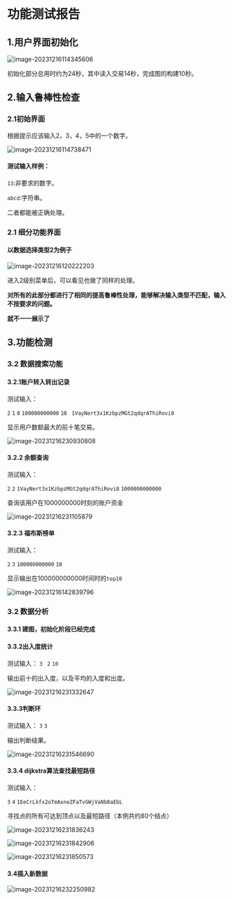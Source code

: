 # 功能测试报告

## 1.用户界面初始化

![image-20231216114345606](C:\Users\Baijy\AppData\Roaming\Typora\typora-user-images\image-20231216114345606.png)

初始化部分总用时约为24秒，其中读入交易14秒，完成图的构建10秒。

## 2.输入鲁棒性检查

### 2.1初始界面

根据提示应该输入2，3，4，5中的一个数字。

![image-20231216114738471](C:\Users\Baijy\AppData\Roaming\Typora\typora-user-images\image-20231216114738471.png)

#### 测试输入样例：

`13`:非要求的数字。

`abcd`:字符串。

二者都能被正确处理。

### 2.1 细分功能界面

#### 以数据选择类型2为例子

![image-20231216120222203](C:\Users\Baijy\AppData\Roaming\Typora\typora-user-images\image-20231216120222203.png)

进入2级别菜单后，可以看见也做了同样的处理。

**对所有的此部分都进行了相同的提高鲁棒性处理，能够解决输入类型不匹配，输入不按要求的问题。**

**就不一一展示了**

## 3.功能检测

### 3.2 数据搜索功能

#### 3.2.1账户转入转出记录

测试输入：

`2` `1` `0` `100000000000` `10` ` 1VayNert3x1KzbpzMGt2qdqrAThiRovi8`

显示用户数额最大的前十笔交易。

![image-20231216230930808](C:\Users\Baijy\AppData\Roaming\Typora\typora-user-images\image-20231216230930808.png)

#### 3.2.2 余额查询

测试输入：

`2` `2` `1VayNert3x1KzbpzMGt2qdqrAThiRovi8`  `1000000000000`

查询该用户在1000000000时刻的账户资金

![image-20231216231105879](C:\Users\Baijy\AppData\Roaming\Typora\typora-user-images\image-20231216231105879.png)



#### 3.2.3 福布斯榜单

测试输入：

`2` ` 3 ` `100000000000` `10`

显示输出在100000000000时间时的`top10`

![image-20231216142839796](C:\Users\Baijy\AppData\Roaming\Typora\typora-user-images\image-20231216142839796.png)

### 3.2 数据分析

#### 3.3.1 建图，初始化阶段已经完成

#### 3.3.2出入度统计

测试输入：
`3 ` `2` `10`

输出前十的出入度，以及平均的入度和出度。

![image-20231216231332647](C:\Users\Baijy\AppData\Roaming\Typora\typora-user-images\image-20231216231332647.png)

#### 3.3.3判断环

测试输入：
`3` `3`

输出判断结果。

![image-20231216231546690](C:\Users\Baijy\AppData\Roaming\Typora\typora-user-images\image-20231216231546690.png)

#### 3.3.4 dijkstra算法查找最短路径

测试输入：

`3` `4` `1EeCrLkfx2oTmAxneZFaTvGWjVaNb8aEbL`

寻找点的所有可达到顶点以及最短路径（本例共约80个结点）

![image-20231216231836243](C:\Users\Baijy\AppData\Roaming\Typora\typora-user-images\image-20231216231836243.png)

![image-20231216231842906](C:\Users\Baijy\AppData\Roaming\Typora\typora-user-images\image-20231216231842906.png)

![image-20231216231850573](C:\Users\Baijy\AppData\Roaming\Typora\typora-user-images\image-20231216231850573.png)

#### 3.4插入新数据

![image-20231216232250982](C:\Users\Baijy\AppData\Roaming\Typora\typora-user-images\image-20231216232250982.png)